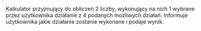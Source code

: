 Kalkulator przyjmujący do obliczeń 2 liczby, wykonujący na nich 1 wybrane przez użytkownika działanie z 4 podanych możliwych działań. 
Informuje użytkownika jakie działanie zostanie wykonane i podaje wynik.
